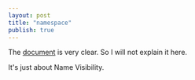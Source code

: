```yaml
---
layout: post
title: "namespace"
publish: true
---
```


The [document](http://www.cplusplus.com/doc/tutorial/namespaces/) is very clear.
So I will not explain it here.

It's just about Name Visibility.
